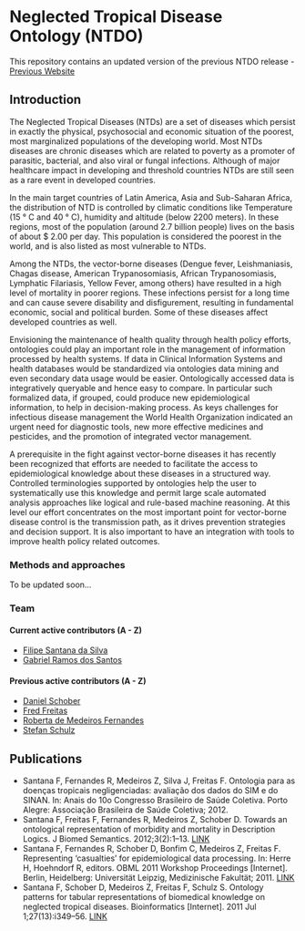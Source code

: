 # Neglected Tropical Disease Ontology (NTDO)

This repository contains an updated version of the previous NTDO release - [Previous Website](https://www.cin.ufpe.br/~ntdo/)

## Introduction
The Neglected Tropical Diseases (NTDs) are a set of diseases which persist in exactly the physical, psychosocial and economic situation of the poorest, most marginalized populations of the developing world. Most NTDs diseases are chronic diseases which are related to poverty as a promoter of parasitic, bacterial, and also viral or fungal infections. Although of major healthcare impact in developing and threshold countries NTDs are still seen as a rare event in developed countries.

In the main target countries of Latin America, Asia and Sub-Saharan Africa, the distribution of NTD is controlled by climatic conditions like Temperature (15 ° C and 40 ° C), humidity and altitude (below 2200 meters). In these regions, most of the population (around 2.7 billion people) lives on the basis of about $ 2.00 per day. This population is considered the poorest in the world, and is also listed as most vulnerable to NTDs.

Among the NTDs, the vector-borne diseases (Dengue fever, Leishmaniasis, Chagas disease, American Trypanosomiasis, African Trypanosomiasis, Lymphatic Filariasis, Yellow Fever, among others) have resulted in a high level of mortality in poorer regions. These infections persist for a long time and can cause severe disability and disfigurement, resulting in fundamental economic, social and political burden. Some of these diseases affect developed countries as well.

Envisioning the maintenance of health quality through health policy efforts, ontologies could play an important role in the management of information processed by health systems. If data in Clinical Information Systems and health databases would be standardized via ontologies data mining and even secondary data usage would be easier. Ontologically accessed data is integratively queryable and hence easy to compare. In particular such formalized data, if grouped, could produce new epidemiological information, to help in decision-making process. As keys challenges for infectious disease management the World Health Organization indicated an urgent need for diagnostic tools, new more effective medicines and pesticides, and the promotion of integrated vector management.

A prerequisite in the fight against vector-borne diseases it has recently been recognized that efforts are needed to facilitate the access to epidemiological knowledge about these diseases in a structured way. Controlled terminologies supported by ontologies help the user to systematically use this knowledge and permit large scale automated analysis approaches like logical and rule-based machine reasoning. At this level our effort concentrates on the most important point for vector-borne disease control is the transmission path, as it drives prevention strategies and decision support. It is also important to have an integration with tools to improve health policy related outcomes.

### Methods and approaches
To be updated soon...

### Team

#### Current active contributors (A - Z)
- [Filipe Santana da Silva](http://lattes.cnpq.br/8268902147804566)
- [Gabriel Ramos dos Santos](http://lattes.cnpq.br/9549783211777653)

#### Previous active contributors (A - Z)
- [Daniel Schober](https://orcid.org/0000-0001-8014-6648)
- [Fred Freitas](http://lattes.cnpq.br/6195215666638965)
- [Roberta de Medeiros Fernandes](http://lattes.cnpq.br/3961655686440683)
- [Stefan Schulz](http://user.medunigraz.at/stefan.schulz/)

## Publications
- Santana F, Fernandes R, Medeiros Z, Silva J, Freitas F. Ontologia para as doenças tropicais negligenciadas: avaliação dos dados do SIM e do SINAN. In: Anais do 10o Congresso Brasileiro de Saúde Coletiva. Porto Alegre: Associação Brasileira de Saúde Coletiva; 2012.
- Santana F, Freitas F, Fernandes R, Medeiros Z, Schober D. Towards an ontological representation of morbidity and mortality in Description Logics. J Biomed Semantics. 2012;3(2):1–13. [LINK](https://jbiomedsem.biomedcentral.com/articles/10.1186/2041-1480-3-S2-S7)
- Santana F, Fernandes R, Schober D, Bonfim C, Medeiros Z, Freitas F. Representing ‘casualties’ for epidemiological data processing. In: Herre H, Hoehndorf R, editors. OBML 2011 Workshop Proceedings [Internet]. Berlin, Heidelberg: Universität Leipzig, Medizinische Fakultät; 2011. [LINK](https://wiki.imise.uni-leipzig.de/Gruppen/OBML/Workshops/2011)
- Santana F, Schober D, Medeiros Z, Freitas F, Schulz S. Ontology patterns for tabular representations of biomedical knowledge on neglected tropical diseases. Bioinformatics [Internet]. 2011 Jul 1;27(13):i349–56. [LINK](http://bioinformatics.oxfordjournals.org/content/27/13/i349.abstract?keytype=ref&ijkey=oHNR37qzV1lhcbq)